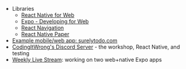 - Libraries
  - [React Native for Web](https://necolas.github.io/react-native-web/docs/)
  - [Expo - Developing for Web](https://docs.expo.dev/workflow/web/)
  - [React Navigation](https://reactnavigation.org/)
  - [React Native Paper](https://reactnativepaper.com/)
- [Example mobile/web app: surelytodo.com](https://surelytodo.com)
- [CodingItWrong's Discord Server](https://discord.gg/zTkEtyx7hk) - the workshop, React Native, and testing
- [Weekly Live Stream](https://codingit.live): working on two web+native Expo apps
